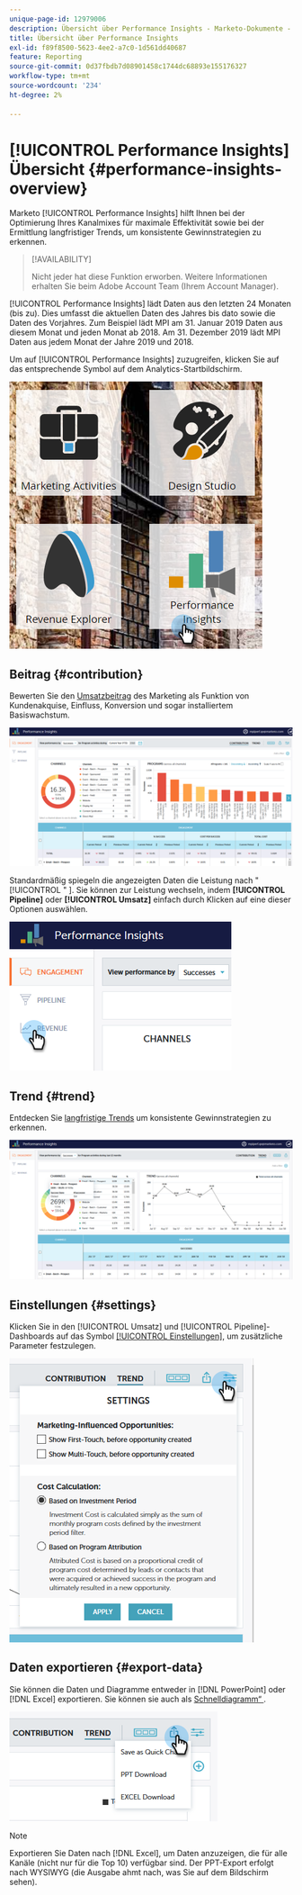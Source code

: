 ```yaml
---
unique-page-id: 12979006
description: Übersicht über Performance Insights - Marketo-Dokumente - Produktdokumentation
title: Übersicht über Performance Insights
exl-id: f89f8500-5623-4ee2-a7c0-1d561dd40687
feature: Reporting
source-git-commit: 0d37fbdb7d08901458c1744dc68893e155176327
workflow-type: tm+mt
source-wordcount: '234'
ht-degree: 2%

---
```


# [!UICONTROL Performance Insights] Übersicht {#performance-insights-overview}

Marketo [!UICONTROL Performance Insights] hilft Ihnen bei der Optimierung Ihres Kanalmixes für maximale Effektivität sowie bei der Ermittlung langfristiger Trends, um konsistente Gewinnstrategien zu erkennen.

>[!AVAILABILITY]
>
>Nicht jeder hat diese Funktion erworben. Weitere Informationen erhalten Sie beim Adobe Account Team (Ihrem Account Manager).

[!UICONTROL Performance Insights] lädt Daten aus den letzten 24 Monaten (bis zu). Dies umfasst die aktuellen Daten des Jahres bis dato sowie die Daten des Vorjahres. Zum Beispiel lädt MPI am 31. Januar 2019 Daten aus diesem Monat und jeden Monat ab 2018. Am 31. Dezember 2019 lädt MPI Daten aus jedem Monat der Jahre 2019 und 2018.

Um auf [!UICONTROL Performance Insights] zuzugreifen, klicken Sie auf das entsprechende Symbol auf dem Analytics-Startbildschirm.

![](assets/one.png)

## Beitrag {#contribution}

Bewerten Sie den [Umsatzbeitrag](/help/marketo/product-docs/reporting/performance-insights/performance-insights-contribution-overview.md) des Marketing als Funktion von Kundenakquise, Einfluss, Konversion und sogar installiertem Basiswachstum.

![](assets/two.png)

Standardmäßig spiegeln die angezeigten Daten die Leistung nach &quot;[!UICONTROL &quot; ]. Sie können zur Leistung wechseln, indem **[!UICONTROL Pipeline]** oder **[!UICONTROL Umsatz]** einfach durch Klicken auf eine dieser Optionen auswählen.

![](assets/3.png)

## Trend {#trend}

Entdecken Sie [langfristige Trends](/help/marketo/product-docs/reporting/performance-insights/performance-insights-trend-overview.md) um konsistente Gewinnstrategien zu erkennen.

![](assets/4.png)

## Einstellungen {#settings}

Klicken Sie in den [!UICONTROL Umsatz] und [!UICONTROL Pipeline]-Dashboards auf das Symbol [[!UICONTROL Einstellungen]](/help/marketo/product-docs/reporting/performance-insights/performance-insights-settings.md), um zusätzliche Parameter festzulegen.

![](assets/5.png)

## Daten exportieren {#export-data}

Sie können die Daten und Diagramme entweder in [!DNL PowerPoint] oder [!DNL Excel] exportieren. Sie können sie auch als [Schnelldiagramm“ ](/help/marketo/product-docs/reporting/performance-insights/performance-insights-quick-charts.md).

![](assets/6.png)

>[!NOTE]
>
>Exportieren Sie Daten nach [!DNL Excel], um Daten anzuzeigen, die für alle Kanäle (nicht nur für die Top 10) verfügbar sind. Der PPT-Export erfolgt nach WYSIWYG (die Ausgabe ahmt nach, was Sie auf dem Bildschirm sehen).

